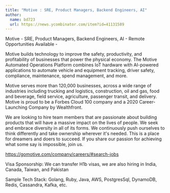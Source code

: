 ```yaml
---
title: "Motive : SRE, Product Managers, Backend Engineers, AI"
author:
  name: bd723
  url: https://news.ycombinator.com/item?id=41131589
---
```

Motive - SRE, Product Managers, Backend Engineers, AI - Remote Opportunities Available -

Motive builds technology to improve the safety, productivity, and profitability of businesses that power the physical economy. The Motive Automated Operations Platform combines IoT hardware with AI-powered applications to automate vehicle and equipment tracking, driver safety, compliance, maintenance, spend management, and more.

Motive serves more than 120,000 businesses, across a wide range of industries including trucking and logistics, construction, oil and gas, food and beverage, field service, agriculture, passenger transit, and delivery. Motive is proud to be a Forbes Cloud 100 company and a 2020 Career-Launching Company by Wealthfront.

We are looking to hire team members that are passionate about building products that will have a massive impact on the lives of people. We seek and embrace diversity in all of its forms. We continuously push ourselves to think differently and take ownership wherever it&#x27;s needed. This is a place for dreamers and doers to succeed. If you share our passion for achieving what some say is impossible, join us.

<a href="https:&#x2F;&#x2F;gomotive.com&#x2F;company&#x2F;careers&#x2F;#search-jobs" rel="nofollow">https:&#x2F;&#x2F;gomotive.com&#x2F;company&#x2F;careers&#x2F;#search-jobs</a>

Visa Sponsorship: We can transfer H1b visas, we are also hiring in India, Canada, Taiwan, and Pakistan

Sample Tech Stack: Golang, Ruby, Java, AWS, PostgresSql, DynamoDB, Redis, Cassandra, Kafka, etc.
